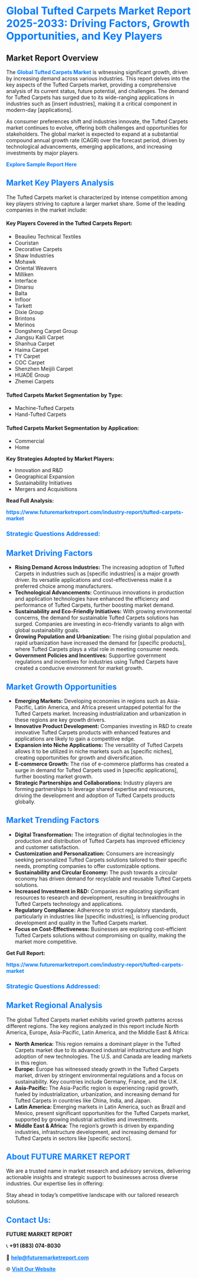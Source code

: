 <h1 style="color: #007BFF;">Global Tufted Carpets Market Report 2025-2033: Driving Factors, Growth Opportunities, and Key Players</h1>

<section id="overview">
<h2>Market Report Overview</h2>
<p>The <a href="https://www.futuremarketreport.com/industry-report/tufted-carpets-market" style="color: #007BFF; text-decoration: none;"><strong>Global Tufted Carpets Market</strong></a> is witnessing significant growth, driven by increasing demand across various industries. This report delves into the key aspects of the Tufted Carpets market, providing a comprehensive analysis of its current status, future potential, and challenges. The demand for Tufted Carpets has surged due to its wide-ranging applications in industries such as [insert industries], making it a critical component in modern-day [applications].</p>
<p>As consumer preferences shift and industries innovate, the Tufted Carpets market continues to evolve, offering both challenges and opportunities for stakeholders. The global market is expected to expand at a substantial compound annual growth rate (CAGR) over the forecast period, driven by technological advancements, emerging applications, and increasing investments by major players.</p>
</section>

<section id="overview">
<p><a href="https://www.futuremarketreport.com/request-sample/reportId=60242" style="color: #007BFF; text-decoration: none;"><strong>Explore Sample Report Here</strong></a></p>
</section>

<section id="key-players">
<h2 style="color: #007BFF;">Market Key Players Analysis</h2>
<p>The Tufted Carpets market is characterized by intense competition among key players striving to capture a larger market share. Some of the leading companies in the market include:</p>
<h4>Key Players Covered in the Tufted Carpets Report:</h4>
<ul><li>Beaulieu Technical Textiles</li><li>Couristan</li><li>Decorative Carpets</li><li>Shaw Industries</li><li>Mohawk</li><li>Oriental Weavers</li><li>Milliken</li><li>Interface</li><li>Dinarsu</li><li>Balta</li><li>Infloor</li><li>Tarkett</li><li>Dixie Group</li><li>Brintons</li><li>Merinos</li><li>Dongsheng Carpet Group</li><li>Jiangsu Kaili Carpet</li><li>Shanhua Carpet</li><li>Haima Carpet</li><li>TY Carpet</li><li>COC Carpet</li><li>Shenzhen Meijili Carpet</li><li>HUADE Group</li><li>Zhemei Carpets</li></ul>
<h4>Tufted Carpets Market Segmentation by Type:</h4>
<ul><li>Machine-Tufted Carpets</li><li>Hand-Tufted Carpets</li></ul>

<h4>Tufted Carpets Market Segmentation by Application:</h4>
<ul><li>Commercial</li><li>Home</li></ul>
<p><strong>Key Strategies Adopted by Market Players:</strong></p>
<ul>
<li>Innovation and R&D</li>
<li>Geographical Expansion</li>
<li>Sustainability Initiatives</li>
<li>Mergers and Acquisitions</li>
</ul>
</section>

<section>
<p><strong>Read Full Analysis: </strong></p><a href="https://www.futuremarketreport.com/industry-report/tufted-carpets-market" style="color: #007BFF; text-decoration: none;"><strong>https://www.futuremarketreport.com/industry-report/tufted-carpets-market</strong></a>
<h3 style="color: #007BFF;">Strategic Questions Addressed:</h3>
</section>

<section id="driving-factors">
<h2 style="color: #007BFF;">Market Driving Factors</h2>
<ul>
<li><strong>Rising Demand Across Industries:</strong> The increasing adoption of Tufted Carpets in industries such as [specific industries] is a major growth driver. Its versatile applications and cost-effectiveness make it a preferred choice among manufacturers.</li>
<li><strong>Technological Advancements:</strong> Continuous innovations in production and application technologies have enhanced the efficiency and performance of Tufted Carpets, further boosting market demand.</li>
<li><strong>Sustainability and Eco-Friendly Initiatives:</strong> With growing environmental concerns, the demand for sustainable Tufted Carpets solutions has surged. Companies are investing in eco-friendly variants to align with global sustainability goals.</li>
<li><strong>Growing Population and Urbanization:</strong> The rising global population and rapid urbanization have increased the demand for [specific products], where Tufted Carpets plays a vital role in meeting consumer needs.</li>
<li><strong>Government Policies and Incentives:</strong> Supportive government regulations and incentives for industries using Tufted Carpets have created a conducive environment for market growth.</li>
</ul>
</section>

<section id="growth-opportunities">
<h2 style="color: #007BFF;">Market Growth Opportunities</h2>
<ul>
<li><strong>Emerging Markets:</strong> Developing economies in regions such as Asia-Pacific, Latin America, and Africa present untapped potential for the Tufted Carpets market. Increasing industrialization and urbanization in these regions are key growth drivers.</li>
<li><strong>Innovative Product Development:</strong> Companies investing in R&D to create innovative Tufted Carpets products with enhanced features and applications are likely to gain a competitive edge.</li>
<li><strong>Expansion into Niche Applications:</strong> The versatility of Tufted Carpets allows it to be utilized in niche markets such as [specific niches], creating opportunities for growth and diversification.</li>
<li><strong>E-commerce Growth:</strong> The rise of e-commerce platforms has created a surge in demand for Tufted Carpets used in [specific applications], further boosting market growth.</li>
<li><strong>Strategic Partnerships and Collaborations:</strong> Industry players are forming partnerships to leverage shared expertise and resources, driving the development and adoption of Tufted Carpets products globally.</li>
</ul>
</section>

<section id="trending-factors">
<h2 style="color: #007BFF;">Market Trending Factors</h2>
<ul>
<li><strong>Digital Transformation:</strong> The integration of digital technologies in the production and distribution of Tufted Carpets has improved efficiency and customer satisfaction.</li>
<li><strong>Customization and Personalization:</strong> Consumers are increasingly seeking personalized Tufted Carpets solutions tailored to their specific needs, prompting companies to offer customizable options.</li>
<li><strong>Sustainability and Circular Economy:</strong> The push towards a circular economy has driven demand for recyclable and reusable Tufted Carpets solutions.</li>
<li><strong>Increased Investment in R&D:</strong> Companies are allocating significant resources to research and development, resulting in breakthroughs in Tufted Carpets technology and applications.</li>
<li><strong>Regulatory Compliance:</strong> Adherence to strict regulatory standards, particularly in industries like [specific industries], is influencing product development and quality in the Tufted Carpets market.</li>
<li><strong>Focus on Cost-Effectiveness:</strong> Businesses are exploring cost-efficient Tufted Carpets solutions without compromising on quality, making the market more competitive.</li>
</ul>
</section>

<section>
<p><strong>Get Full Report: </strong></p><a href="https://www.futuremarketreport.com/industry-report/tufted-carpets-market" style="color: #007BFF; text-decoration: none;"><strong>https://www.futuremarketreport.com/industry-report/tufted-carpets-market</strong></a>
<h3 style="color: #007BFF;">Strategic Questions Addressed:</h3>
</section>


<section id="regional-analysis">
<h2 style="color: #007BFF;">Market Regional Analysis</h2>
<p>The global Tufted Carpets market exhibits varied growth patterns across different regions. The key regions analyzed in this report include North America, Europe, Asia-Pacific, Latin America, and the Middle East & Africa:</p>
<ul>
<li><strong>North America:</strong> This region remains a dominant player in the Tufted Carpets market due to its advanced industrial infrastructure and high adoption of new technologies. The U.S. and Canada are leading markets in this region.</li>
<li><strong>Europe:</strong> Europe has witnessed steady growth in the Tufted Carpets market, driven by stringent environmental regulations and a focus on sustainability. Key countries include Germany, France, and the U.K.</li>
<li><strong>Asia-Pacific:</strong> The Asia-Pacific region is experiencing rapid growth, fueled by industrialization, urbanization, and increasing demand for Tufted Carpets in countries like China, India, and Japan.</li>
<li><strong>Latin America:</strong> Emerging markets in Latin America, such as Brazil and Mexico, present significant opportunities for the Tufted Carpets market, supported by growing industrial activities and investments.</li>
<li><strong>Middle East & Africa:</strong> The region’s growth is driven by expanding industries, infrastructure development, and increasing demand for Tufted Carpets in sectors like [specific sectors].</li>
</ul>
</section>

<footer>
<h2 style="color: #007BFF;">About FUTURE MARKET REPORT</h2>
<p>We are a trusted name in market research and advisory services, delivering actionable insights and strategic support to businesses across diverse industries. Our expertise lies in offering:</p>

<p>Stay ahead in today’s competitive landscape with our tailored research solutions.</p>

<h2 style="color: #007BFF;">Contact Us:</h2>
<p><strong>FUTURE MARKET REPORT</strong></p>
<p>📞 <strong>+91 (883) 074-8030</strong></p>
<p>📧 <strong><a href="mailto:help@futuremarketreport.com" style="color: #007BFF;">help@futuremarketreport.com</a></strong></p>
<p>🌐 <strong><a href="https://www.futuremarketreport.com/" style="color: #007BFF;">Visit Our Website</a></strong></p>
</footer>